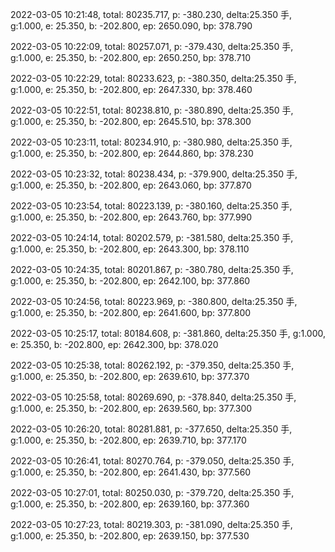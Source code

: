 2022-03-05 10:21:48, total: 80235.717, p: -380.230, delta:25.350 手, g:1.000, e: 25.350, b: -202.800, ep: 2650.090, bp: 378.790

2022-03-05 10:22:09, total: 80257.071, p: -379.430, delta:25.350 手, g:1.000, e: 25.350, b: -202.800, ep: 2650.250, bp: 378.710

2022-03-05 10:22:29, total: 80233.623, p: -380.350, delta:25.350 手, g:1.000, e: 25.350, b: -202.800, ep: 2647.330, bp: 378.460

2022-03-05 10:22:51, total: 80238.810, p: -380.890, delta:25.350 手, g:1.000, e: 25.350, b: -202.800, ep: 2645.510, bp: 378.300

2022-03-05 10:23:11, total: 80234.910, p: -380.980, delta:25.350 手, g:1.000, e: 25.350, b: -202.800, ep: 2644.860, bp: 378.230

2022-03-05 10:23:32, total: 80238.434, p: -379.900, delta:25.350 手, g:1.000, e: 25.350, b: -202.800, ep: 2643.060, bp: 377.870

2022-03-05 10:23:54, total: 80223.139, p: -380.160, delta:25.350 手, g:1.000, e: 25.350, b: -202.800, ep: 2643.760, bp: 377.990

2022-03-05 10:24:14, total: 80202.579, p: -381.580, delta:25.350 手, g:1.000, e: 25.350, b: -202.800, ep: 2643.300, bp: 378.110

2022-03-05 10:24:35, total: 80201.867, p: -380.780, delta:25.350 手, g:1.000, e: 25.350, b: -202.800, ep: 2642.100, bp: 377.860

2022-03-05 10:24:56, total: 80223.969, p: -380.800, delta:25.350 手, g:1.000, e: 25.350, b: -202.800, ep: 2641.600, bp: 377.800

2022-03-05 10:25:17, total: 80184.608, p: -381.860, delta:25.350 手, g:1.000, e: 25.350, b: -202.800, ep: 2642.300, bp: 378.020

2022-03-05 10:25:38, total: 80262.192, p: -379.350, delta:25.350 手, g:1.000, e: 25.350, b: -202.800, ep: 2639.610, bp: 377.370

2022-03-05 10:25:58, total: 80269.690, p: -378.840, delta:25.350 手, g:1.000, e: 25.350, b: -202.800, ep: 2639.560, bp: 377.300

2022-03-05 10:26:20, total: 80281.881, p: -377.650, delta:25.350 手, g:1.000, e: 25.350, b: -202.800, ep: 2639.710, bp: 377.170

2022-03-05 10:26:41, total: 80270.764, p: -379.050, delta:25.350 手, g:1.000, e: 25.350, b: -202.800, ep: 2641.430, bp: 377.560

2022-03-05 10:27:01, total: 80250.030, p: -379.720, delta:25.350 手, g:1.000, e: 25.350, b: -202.800, ep: 2639.160, bp: 377.360

2022-03-05 10:27:23, total: 80219.303, p: -381.090, delta:25.350 手, g:1.000, e: 25.350, b: -202.800, ep: 2639.150, bp: 377.530